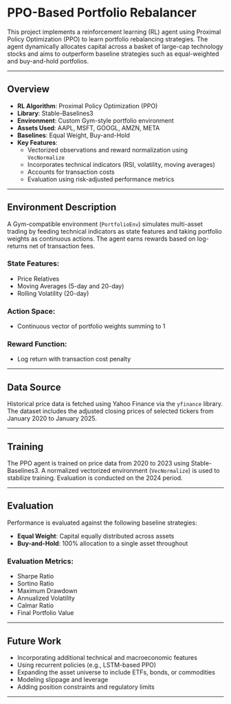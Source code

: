 
# PPO-Based Portfolio Rebalancer

This project implements a reinforcement learning (RL) agent using Proximal Policy Optimization (PPO) to learn portfolio rebalancing strategies. The agent dynamically allocates capital across a basket of large-cap technology stocks and aims to outperform baseline strategies such as equal-weighted and buy-and-hold portfolios.

---

## Overview

- **RL Algorithm**: Proximal Policy Optimization (PPO)
- **Library**: Stable-Baselines3
- **Environment**: Custom Gym-style portfolio environment
- **Assets Used**: AAPL, MSFT, GOOGL, AMZN, META
- **Baselines**: Equal Weight, Buy-and-Hold
- **Key Features**:
  - Vectorized observations and reward normalization using `VecNormalize`
  - Incorporates technical indicators (RSI, volatility, moving averages)
  - Accounts for transaction costs
  - Evaluation using risk-adjusted performance metrics

---

## Environment Description

A Gym-compatible environment (`PortfolioEnv`) simulates multi-asset trading by feeding technical indicators as state features and taking portfolio weights as continuous actions. The agent earns rewards based on log-returns net of transaction fees.

### State Features:
- Price Relatives
- Moving Averages (5-day and 20-day)
- Rolling Volatility (20-day)

### Action Space:
- Continuous vector of portfolio weights summing to 1

### Reward Function:
- Log return with transaction cost penalty

---

## Data Source

Historical price data is fetched using Yahoo Finance via the `yfinance` library. The dataset includes the adjusted closing prices of selected tickers from January 2020 to January 2025.

---

## Training

The PPO agent is trained on price data from 2020 to 2023 using Stable-Baselines3. A normalized vectorized environment (`VecNormalize`) is used to stabilize training. Evaluation is conducted on the 2024 period.

---

## Evaluation

Performance is evaluated against the following baseline strategies:

- **Equal Weight**: Capital equally distributed across assets
- **Buy-and-Hold**: 100% allocation to a single asset throughout

### Evaluation Metrics:
- Sharpe Ratio
- Sortino Ratio
- Maximum Drawdown
- Annualized Volatility
- Calmar Ratio
- Final Portfolio Value

---

## Future Work

- Incorporating additional technical and macroeconomic features
- Using recurrent policies (e.g., LSTM-based PPO)
- Expanding the asset universe to include ETFs, bonds, or commodities
- Modeling slippage and leverage
- Adding position constraints and regulatory limits

---
